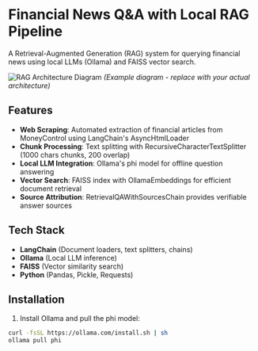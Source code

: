 # Financial News Q&A with Local RAG Pipeline

A Retrieval-Augmented Generation (RAG) system for querying financial news using local LLMs (Ollama) and FAISS vector search.

![RAG Architecture Diagram](https://i.imgur.com/RVQHX7l.png) *(Example diagram - replace with your actual architecture)*

## Features

- **Web Scraping**: Automated extraction of financial articles from MoneyControl using LangChain's AsyncHtmlLoader
- **Chunk Processing**: Text splitting with RecursiveCharacterTextSplitter (1000 chars chunks, 200 overlap)
- **Local LLM Integration**: Ollama's phi model for offline question answering
- **Vector Search**: FAISS index with OllamaEmbeddings for efficient document retrieval
- **Source Attribution**: RetrievalQAWithSourcesChain provides verifiable answer sources

## Tech Stack

- **LangChain** (Document loaders, text splitters, chains)
- **Ollama** (Local LLM inference)
- **FAISS** (Vector similarity search)
- **Python** (Pandas, Pickle, Requests)

## Installation

1. Install Ollama and pull the phi model:
```bash
curl -fsSL https://ollama.com/install.sh | sh
ollama pull phi
